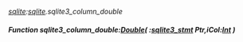 _[sqlite](../../modules/sqlite/sqlite-module.md):[sqlite](../../modules/sqlite/sqlite-module.md).sqlite3\_column\_double_
##### Function sqlite3\_column\_double:[Double](../../modules/wonkey/wonkey-types-double.md)( :[sqlite3_stmt](../../modules/sqlite/sqlite-sqlite3_stmt.md) Ptr,iCol:[Int](../../modules/wonkey/wonkey-types-int.md) )
